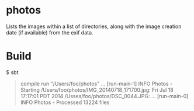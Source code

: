photos
======

Lists the images within a list of directories, along with the image creation date (if available) from the exif data.


Build
=====
  $ sbt
  > compile
  > run "/Users/foo/photos" <dir2> <dir3> ...
  [run-main-1] INFO Photos - Starting
  /Users/foo/photos/IMG_20140718_171700.jpg: Fri Jul 18 17:17:01 PDT 2014
  /Usses/foo/photos/DSC_0044.JPG: <no date>
  ...
  [run-main-0] INFO Photos - Processed 13224 files
